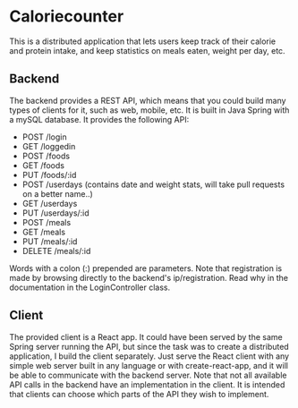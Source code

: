# Caloriecounter

This is a distributed application that lets users keep track of their calorie and protein intake, and keep statistics on meals eaten, weight per day, etc.

## Backend
The backend provides a REST API, which means that you could build many types of clients for it, such as web, mobile, etc. It is built in Java Spring with a mySQL database.
It provides the following API:
* POST /login
* GET /loggedin
* POST /foods
* GET /foods
* PUT /foods/:id
* POST /userdays (contains date and weight stats, will take pull requests on a better name..)
* GET /userdays
* PUT /userdays/:id
* POST /meals
* GET /meals
* PUT /meals/:id
* DELETE /meals/:id

Words with a colon (:) prepended are parameters. 
Note that registration is made by browsing directly to the backend's ip/registration. Read why in the documentation in the LoginController class.

## Client
The provided client is a React app. It could have been served by the same Spring server running the API, but since the task was to create a distributed application, I build the client separately. Just serve the React client with any simple web server built in any language or with create-react-app, and it will be able to communicate with the backend server.
Note that not all available API calls in the backend have an implementation in the client. It is intended that clients can choose which parts of the API they wish to implement.
